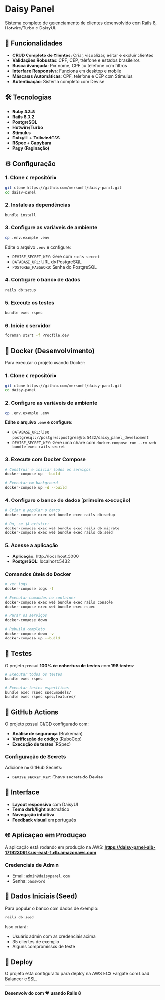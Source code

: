 # Daisy Panel

Sistema completo de gerenciamento de clientes desenvolvido com Rails 8, Hotwire/Turbo e DaisyUI.

## 🚀 Funcionalidades

- **CRUD Completo de Clientes**: Criar, visualizar, editar e excluir clientes
- **Validações Robustas**: CPF, CEP, telefone e estados brasileiros
- **Busca Avançada**: Por nome, CPF ou telefone com filtros
- **Interface Responsiva**: Funciona em desktop e mobile
- **Máscaras Automáticas**: CPF, telefone e CEP com Stimulus
- **Autenticação**: Sistema completo com Devise

## 🛠️ Tecnologias

- **Ruby 3.3.8**
- **Rails 8.0.2**
- **PostgreSQL**
- **Hotwire/Turbo**
- **Stimulus**
- **DaisyUI + TailwindCSS**
- **RSpec + Capybara**
- **Pagy (Paginação)**

## ⚙️ Configuração

### 1. Clone o repositório
```bash
git clone https://github.com/mersonff/daisy-panel.git
cd daisy-panel
```

### 2. Instale as dependências
```bash
bundle install
```

### 3. Configure as variáveis de ambiente
```bash
cp .env.example .env
```

Edite o arquivo `.env` e configure:
- `DEVISE_SECRET_KEY`: Gere com `rails secret`
- `DATABASE_URL`: URL do PostgreSQL
- `POSTGRES_PASSWORD`: Senha do PostgreSQL

### 4. Configure o banco de dados
```bash
rails db:setup
```

### 5. Execute os testes
```bash
bundle exec rspec
```

### 6. Inicie o servidor
```bash
foreman start -f Procfile.dev
```

## 🐳 Docker (Desenvolvimento)

Para executar o projeto usando Docker:

### 1. Clone o repositório
```bash
git clone https://github.com/mersonff/daisy-panel.git
cd daisy-panel
```

### 2. Configure as variáveis de ambiente
```bash
cp .env.example .env
```

**Edite o arquivo `.env` e configure:**
- `DATABASE_URL`: Use `postgresql://postgres:postgres@db:5432/daisy_panel_development`
- `DEVISE_SECRET_KEY`: Gere uma chave com `docker-compose run --rm web bundle exec rails secret`

### 3. Execute com Docker Compose
```bash
# Construir e iniciar todos os serviços
docker-compose up --build

# Executar em background
docker-compose up -d --build
```

### 4. Configure o banco de dados (primeira execução)
```bash
# Criar e popular o banco
docker-compose exec web bundle exec rails db:setup

# Ou, se já existir:
docker-compose exec web bundle exec rails db:migrate
docker-compose exec web bundle exec rails db:seed
```

### 5. Acesse a aplicação
- **Aplicação**: http://localhost:3000
- **PostgreSQL**: localhost:5432

### Comandos úteis do Docker
```bash
# Ver logs
docker-compose logs -f

# Executar comandos no container
docker-compose exec web bundle exec rails console
docker-compose exec web bundle exec rspec

# Parar os serviços
docker-compose down

# Rebuild completo
docker-compose down -v
docker-compose up --build
```

## 🧪 Testes

O projeto possui **100% de cobertura de testes** com **196 testes**:

```bash
# Executar todos os testes
bundle exec rspec

# Executar testes específicos
bundle exec rspec spec/models/
bundle exec rspec spec/features/
```

## 🔧 GitHub Actions

O projeto possui CI/CD configurado com:
- **Análise de segurança** (Brakeman)
- **Verificação de código** (RuboCop)
- **Execução de testes** (RSpec)

### Configuração de Secrets

Adicione no GitHub Secrets:
- `DEVISE_SECRET_KEY`: Chave secreta do Devise

## 📱 Interface

- **Layout responsivo** com DaisyUI
- **Tema dark/light** automático
- **Navegação intuitiva**
- **Feedback visual** em português

## 🌐 Aplicação em Produção

A aplicação está rodando em produção na AWS:
**https://daisy-panel-alb-1719230918.us-east-1.elb.amazonaws.com**

### Credenciais de Admin
- Email: `admin@daisypanel.com`
- Senha: `password`

## 🔧 Dados Iniciais (Seed)

Para popular o banco com dados de exemplo:

```bash
rails db:seed
```

Isso criará:
- Usuário admin com as credenciais acima
- 35 clientes de exemplo
- Alguns compromissos de teste

## 🚀 Deploy

O projeto está configurado para deploy na AWS ECS Fargate com Load Balancer e SSL.

---

**Desenvolvido com ❤️ usando Rails 8**
